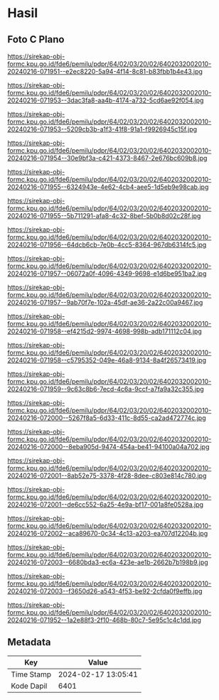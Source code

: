 # Hasil

## Foto C Plano

https://sirekap-obj-formc.kpu.go.id/fde6/pemilu/pdpr/64/02/03/20/02/6402032002010-20240216-071951--e2ec8220-5a94-4f14-8c81-b83fbb1b4e43.jpg

https://sirekap-obj-formc.kpu.go.id/fde6/pemilu/pdpr/64/02/03/20/02/6402032002010-20240216-071953--3dac3fa8-aa4b-4174-a732-5cd6ae92f054.jpg

https://sirekap-obj-formc.kpu.go.id/fde6/pemilu/pdpr/64/02/03/20/02/6402032002010-20240216-071953--5209cb3b-a1f3-41f8-91a1-f9926945c15f.jpg

https://sirekap-obj-formc.kpu.go.id/fde6/pemilu/pdpr/64/02/03/20/02/6402032002010-20240216-071954--30e9bf3a-c421-4373-8467-2e676bc609b8.jpg

https://sirekap-obj-formc.kpu.go.id/fde6/pemilu/pdpr/64/02/03/20/02/6402032002010-20240216-071955--6324943e-4e62-4cb4-aee5-1d5eb9e98cab.jpg

https://sirekap-obj-formc.kpu.go.id/fde6/pemilu/pdpr/64/02/03/20/02/6402032002010-20240216-071955--5b711291-afa8-4c32-8bef-5b0b8d02c28f.jpg

https://sirekap-obj-formc.kpu.go.id/fde6/pemilu/pdpr/64/02/03/20/02/6402032002010-20240216-071956--64dcb6cb-7e0b-4cc5-8364-967db6314fc5.jpg

https://sirekap-obj-formc.kpu.go.id/fde6/pemilu/pdpr/64/02/03/20/02/6402032002010-20240216-071957--06072a0f-4096-4349-9698-e1d6be951ba2.jpg

https://sirekap-obj-formc.kpu.go.id/fde6/pemilu/pdpr/64/02/03/20/02/6402032002010-20240216-071957--9ab70f7e-102a-45df-ae36-2a22c00a9467.jpg

https://sirekap-obj-formc.kpu.go.id/fde6/pemilu/pdpr/64/02/03/20/02/6402032002010-20240216-071958--ef4215d2-9974-4698-998b-adb171112c04.jpg

https://sirekap-obj-formc.kpu.go.id/fde6/pemilu/pdpr/64/02/03/20/02/6402032002010-20240216-071958--c5795352-049e-46a8-9134-8a4f26573419.jpg

https://sirekap-obj-formc.kpu.go.id/fde6/pemilu/pdpr/64/02/03/20/02/6402032002010-20240216-071959--9c63c8b6-7ecd-4c6a-9ccf-a7fa9a32c355.jpg

https://sirekap-obj-formc.kpu.go.id/fde6/pemilu/pdpr/64/02/03/20/02/6402032002010-20240216-072000--5267f8a5-6d33-411c-8d55-ca2ad472774c.jpg

https://sirekap-obj-formc.kpu.go.id/fde6/pemilu/pdpr/64/02/03/20/02/6402032002010-20240216-072000--8eba905d-9474-454a-be41-94100a04a702.jpg

https://sirekap-obj-formc.kpu.go.id/fde6/pemilu/pdpr/64/02/03/20/02/6402032002010-20240216-072001--8ab52e75-3378-4f28-8dee-c803e814c780.jpg

https://sirekap-obj-formc.kpu.go.id/fde6/pemilu/pdpr/64/02/03/20/02/6402032002010-20240216-072001--de6cc552-6a25-4e9a-bf17-001a8fe0528a.jpg

https://sirekap-obj-formc.kpu.go.id/fde6/pemilu/pdpr/64/02/03/20/02/6402032002010-20240216-072002--aca89670-0c34-4c13-a203-ea707d12204b.jpg

https://sirekap-obj-formc.kpu.go.id/fde6/pemilu/pdpr/64/02/03/20/02/6402032002010-20240216-072003--6680bda3-ec6a-423e-ae1b-2662b7b198b9.jpg

https://sirekap-obj-formc.kpu.go.id/fde6/pemilu/pdpr/64/02/03/20/02/6402032002010-20240216-072003--f3650d26-a543-4f53-be92-2cfda0f9effb.jpg

https://sirekap-obj-formc.kpu.go.id/fde6/pemilu/pdpr/64/02/03/20/02/6402032002010-20240216-071952--1a2e88f3-2f10-468b-80c7-5e95c1c4c1dd.jpg


## Metadata

| Key        | Value               |
| ---------- | ------------------- |
| Time Stamp | 2024-02-17 13:05:41 |
| Kode Dapil | 6401                |



